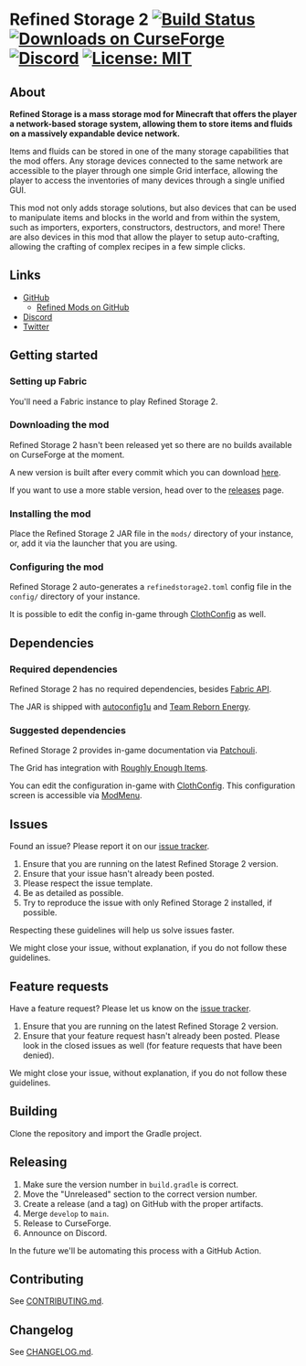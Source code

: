 # Refined Storage 2 [![Build Status](https://github.com/refinedmods/refinedstorage2/actions/workflows/build.yml/badge.svg?branch=develop)](https://github.com/refinedmods/refinedstorage2/actions/workflows/build.yml) [![Downloads on CurseForge](http://cf.way2muchnoise.eu/full_243076_downloads.svg)](http://minecraft.curseforge.com/projects/refined-storage) [![Discord](https://img.shields.io/discord/342942776494653441)](https://discordapp.com/invite/VYzsydb) [![License: MIT](https://img.shields.io/badge/License-MIT-yellow.svg)](LICENSE.md)

## About

**Refined Storage is a mass storage mod for Minecraft that offers the player a network-based storage system, allowing
them to store items and fluids on a massively expandable device network.**

Items and fluids can be stored in one of the many storage capabilities that the mod offers. Any storage devices
connected to the same network are accessible to the player through one simple Grid interface, allowing the player to
access the inventories of many devices through a single unified GUI.

This mod not only adds storage solutions, but also devices that can be used to manipulate items and blocks in the world
and from within the system, such as importers, exporters, constructors, destructors, and more! There are also devices in
this mod that allow the player to setup auto-crafting, allowing the crafting of complex recipes in a few simple clicks.

## Links

- [GitHub](https://github.com/refinedmods/refinedstorage2)
    - [Refined Mods on GitHub](https://github.com/refinedmods)
- [Discord](https://discordapp.com/invite/VYzsydb)
- [Twitter](https://twitter.com/refinedmods)

## Getting started

### Setting up Fabric

You'll need a Fabric instance to play Refined Storage 2.

### Downloading the mod

Refined Storage 2 hasn't been released yet so there are no builds available on CurseForge at the moment.

A new version is built after every commit which you can
download [here](https://github.com/refinedmods/refinedstorage2/actions/workflows/build.yml?query=branch%3Amain).

If you want to use a more stable version, head over to
the [releases](https://github.com/refinedmods/refinedstorage2/releases) page.

### Installing the mod

Place the Refined Storage 2 JAR file in the `mods/` directory of your instance, or, add it via the launcher that you are
using.

### Configuring the mod

Refined Storage 2 auto-generates a `refinedstorage2.toml` config file in the `config/` directory of your instance.

It is possible to edit the config in-game through [ClothConfig](https://github.com/shedaniel/cloth-config) as well.

## Dependencies

### Required dependencies

Refined Storage 2 has no required dependencies, besides [Fabric API](https://github.com/FabricMC/fabric).

The JAR is shipped with [autoconfig1u](https://github.com/shedaniel/AutoConfig)
and [Team Reborn Energy](https://github.com/TechReborn/Energy).

### Suggested dependencies

Refined Storage 2 provides in-game documentation via [Patchouli](https://github.com/Vazkii/Patchouli).

The Grid has integration with [Roughly Enough Items](https://github.com/shedaniel/RoughlyEnoughItems).

You can edit the configuration in-game with [ClothConfig](https://github.com/shedaniel/cloth-config). This configuration
screen is accessible via [ModMenu](https://github.com/TerraformersMC/ModMenu).

## Issues

Found an issue? Please report it on our [issue tracker](https://github.com/refinedmods/refinedstorage2/issues).

1) Ensure that you are running on the latest Refined Storage 2 version.
2) Ensure that your issue hasn't already been posted.
3) Please respect the issue template.
4) Be as detailed as possible.
5) Try to reproduce the issue with only Refined Storage 2 installed, if possible.

Respecting these guidelines will help us solve issues faster.

We might close your issue, without explanation, if you do not follow these guidelines.

## Feature requests

Have a feature request? Please let us know on the [issue tracker](https://github.com/refinedmods/refinedstorage2/issues).

1) Ensure that you are running on the latest Refined Storage 2 version.
2) Ensure that your feature request hasn't already been posted. Please look in the closed issues as well (for feature
   requests that have been denied).

We might close your issue, without explanation, if you do not follow these guidelines.

## Building

Clone the repository and import the Gradle project.

## Releasing

1) Make sure the version number in `build.gradle` is correct.
2) Move the "Unreleased" section to the correct version number.
3) Create a release (and a tag) on GitHub with the proper artifacts.
4) Merge `develop` to `main`.
5) Release to CurseForge.
6) Announce on Discord.

In the future we'll be automating this process with a GitHub Action.

## Contributing

See [CONTRIBUTING.md](.github/CONTRIBUTING.md).

## Changelog

See [CHANGELOG.md](CHANGELOG.md).
